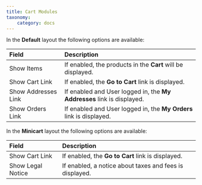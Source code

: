 ```yaml
---
title: Cart Modules
taxonomy:
    category: docs
---
```


In the **Default** layout the following options are available:

| Field       | Description |
| :---------- | :---------- |
| Show Items | If enabled, the products in the **Cart** will be displayed. |
| Show Cart Link | If enabled, the **Go to Cart** link is displayed. |
| Show Addresses Link | If enabled and User logged in, the **My Addresses** link is displayed. |
| Show Orders Link | If enabled and User logged in, the **My Orders** link is displayed. |

In the **Minicart** layout the following options are available:

| Field       | Description |
| :---------- | :---------- |
| Show Cart Link | If enabled, the **Go to Cart** link is displayed. |
| Show Legal Notice | If enabled, a notice about taxes and fees is displayed. |
